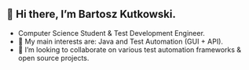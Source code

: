 ## 👋 Hi there, I’m Bartosz Kutkowski.
- Computer Science Student & Test Development Engineer.
- 👀 My main interests are: Java and Test Automation (GUI + API).
- 💞️ I’m looking to collaborate on various test automation frameworks & open source projects.
